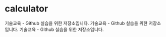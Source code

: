 # calculator
기술교육 - Github 실습을 위한 저장소입니다.
기술교육 - Github 실습을 위한 저장소입니다.
기술교육 - Github 실습을 위한 저장소입니다.
